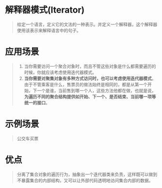 ﻿# 解释器模式(Iterator)
>给定一个语言，定义它的文法的一种表示。并定义一个解释器，这个解释器使用该表示来解释语言中的句子。
# 应用场景
>1. 当你需要访问一个聚合对象时，而且不管这些对象是什么都需要遍历的时候，你就应该考虑使用迭代器模式。
>2. **当你需要对聚集对象有多种方式访问时，也可以考虑使用迭代器模式**。由于不管乘客是什么，售票员的做法始终是相同的，都是从第一个开始，下一个是谁，当前售到哪一个人，这些方法他都在做，也就是说，**为遍历不同的聚合结构提供如开始、下一个、是否结束、当前哪一项等统一的接口**。
# 示例场景
>公交车买票
# 优点
>分离了集合对象的遍历行为，抽象出一个迭代器类来负责，这样既可以做到不暴露集合的内部结构，又可以让外部代码透明地访问集合内部的数据。